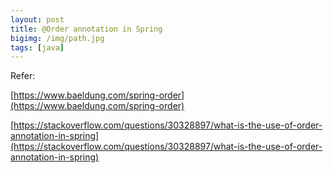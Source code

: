 ```yaml
---
layout: post
title: @Order annotation in Spring
bigimg: /img/path.jpg
tags: [java]
---
```






Refer: 

[https://www.baeldung.com/spring-order](https://www.baeldung.com/spring-order)

[https://stackoverflow.com/questions/30328897/what-is-the-use-of-order-annotation-in-spring](https://stackoverflow.com/questions/30328897/what-is-the-use-of-order-annotation-in-spring)

